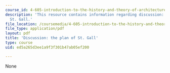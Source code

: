 ```yaml
---
course_id: 4-605-introduction-to-the-history-and-theory-of-architecture-spring-2012
description: 'This resource contains information regarding discussion: the plan of
  St. Gall.'
file_location: /coursemedia/4-605-introduction-to-the-history-and-theory-of-architecture-spring-2012/ed5a265d3ee1a9f3f301b47ab05ef200_MIT4_605S12_rec09.pdf
file_type: application/pdf
layout: pdf
title: 'Discussion: the plan of St. Gall'
type: course
uid: ed5a265d3ee1a9f3f301b47ab05ef200

---
```

None